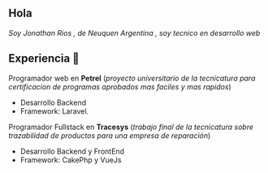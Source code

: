 ## Hola

_Soy Jonathan Rios , de Neuquen Argentina , soy tecnico en desarrollo web_

## Experiencia 📄

Programador web en **Petrel** (*proyecto universitario de la tecnicatura para certificacion de programas aprobados mas faciles y mas rapidos*)
* Desarrollo Backend
* Framework: Laravel.

Programador Fullstack en **Tracesys** (*trabajo final de la tecnicatura sobre trazabilidad de productos para una empresa de reparación*)
* Desarrollo Backend y FrontEnd
* Framework: CakePhp y VueJs
